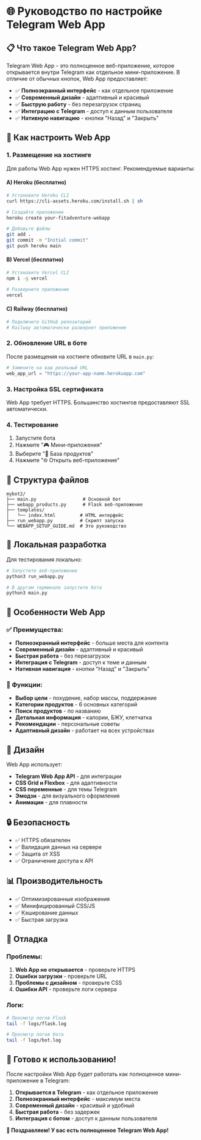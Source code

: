 # 🌐 Руководство по настройке Telegram Web App

## 📋 Что такое Telegram Web App?

Telegram Web App - это полноценное веб-приложение, которое открывается внутри Telegram как отдельное мини-приложение. В отличие от обычных кнопок, Web App предоставляет:

- ✅ **Полноэкранный интерфейс** - как отдельное приложение
- ✅ **Современный дизайн** - адаптивный и красивый
- ✅ **Быструю работу** - без перезагрузок страниц
- ✅ **Интеграцию с Telegram** - доступ к данным пользователя
- ✅ **Нативную навигацию** - кнопки "Назад" и "Закрыть"

## 🚀 Как настроить Web App

### 1. Размещение на хостинге

Для работы Web App нужен HTTPS хостинг. Рекомендуемые варианты:

#### A) Heroku (бесплатно)
```bash
# Установите Heroku CLI
curl https://cli-assets.heroku.com/install.sh | sh

# Создайте приложение
heroku create your-fitadventure-webapp

# Добавьте файлы
git add .
git commit -m "Initial commit"
git push heroku main
```

#### B) Vercel (бесплатно)
```bash
# Установите Vercel CLI
npm i -g vercel

# Разверните приложение
vercel
```

#### C) Railway (бесплатно)
```bash
# Подключите GitHub репозиторий
# Railway автоматически развернет приложение
```

### 2. Обновление URL в боте

После размещения на хостинге обновите URL в `main.py`:

```python
# Замените на ваш реальный URL
web_app_url = "https://your-app-name.herokuapp.com"
```

### 3. Настройка SSL сертификата

Web App требует HTTPS. Большинство хостингов предоставляют SSL автоматически.

### 4. Тестирование

1. Запустите бота
2. Нажмите "🎮 Мини-приложения"
3. Выберите "🍎 База продуктов"
4. Нажмите "🌐 Открыть веб-приложение"

## 📁 Структура файлов

```
mybot2/
├── main.py                 # Основной бот
├── webapp_products.py      # Flask веб-приложение
├── templates/
│   └── index.html         # HTML интерфейс
├── run_webapp.py          # Скрипт запуска
└── WEBAPP_SETUP_GUIDE.md  # Это руководство
```

## 🔧 Локальная разработка

Для тестирования локально:

```bash
# Запустите веб-приложение
python3 run_webapp.py

# В другом терминале запустите бота
python3 main.py
```

## 🌟 Особенности Web App

### ✅ Преимущества:
- **Полноэкранный интерфейс** - больше места для контента
- **Современный дизайн** - адаптивный и красивый
- **Быстрая работа** - без перезагрузок
- **Интеграция с Telegram** - доступ к теме и данным
- **Нативная навигация** - кнопки "Назад" и "Закрыть"

### 📱 Функции:
- **Выбор цели** - похудение, набор массы, поддержание
- **Категории продуктов** - 6 основных категорий
- **Поиск продуктов** - по названию
- **Детальная информация** - калории, БЖУ, клетчатка
- **Рекомендации** - персональные советы
- **Адаптивный дизайн** - работает на всех устройствах

## 🎨 Дизайн

Web App использует:
- **Telegram Web App API** - для интеграции
- **CSS Grid и Flexbox** - для адаптивности
- **CSS переменные** - для темы Telegram
- **Эмодзи** - для визуального оформления
- **Анимации** - для плавности

## 🔒 Безопасность

- ✅ HTTPS обязателен
- ✅ Валидация данных на сервере
- ✅ Защита от XSS
- ✅ Ограничение доступа к API

## 📊 Производительность

- ✅ Оптимизированные изображения
- ✅ Минифицированный CSS/JS
- ✅ Кэширование данных
- ✅ Быстрая загрузка

## 🐛 Отладка

### Проблемы:
1. **Web App не открывается** - проверьте HTTPS
2. **Ошибки загрузки** - проверьте URL
3. **Проблемы с дизайном** - проверьте CSS
4. **Ошибки API** - проверьте логи сервера

### Логи:
```bash
# Просмотр логов Flask
tail -f logs/flask.log

# Просмотр логов бота
tail -f logs/bot.log
```

## 🚀 Готово к использованию!

После настройки Web App будет работать как полноценное мини-приложение в Telegram:

1. **Открывается в Telegram** - как отдельное приложение
2. **Полноэкранный интерфейс** - максимум места
3. **Современный дизайн** - красивый и удобный
4. **Быстрая работа** - без задержек
5. **Интеграция с ботом** - доступ к данным пользователя

**🎉 Поздравляем! У вас есть полноценное Telegram Web App!** 